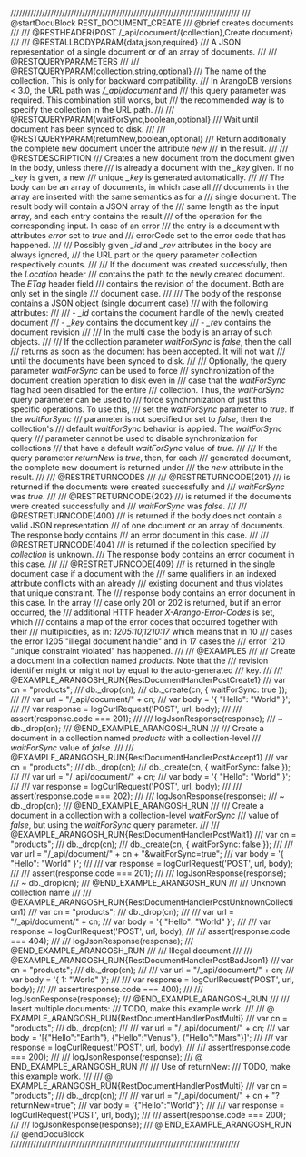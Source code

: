 ////////////////////////////////////////////////////////////////////////////////
/// @startDocuBlock REST_DOCUMENT_CREATE
/// @brief creates documents
///
/// @RESTHEADER{POST /_api/document/{collection},Create document}
///
/// @RESTALLBODYPARAM{data,json,required}
/// A JSON representation of a single document or of an array of documents.
///
/// @RESTQUERYPARAMETERS
///
/// @RESTQUERYPARAM{collection,string,optional}
/// The name of the collection. This is only for backward compatibility.
/// In ArangoDB versions < 3.0, the URL path was */_api/document* and
/// this query parameter was required. This combination still works, but
/// the recommended way is to specify the collection in the URL path.
///
/// @RESTQUERYPARAM{waitForSync,boolean,optional}
/// Wait until document has been synced to disk.
///
/// @RESTQUERYPARAM{returnNew,boolean,optional}
/// Return additionally the complete new document under the attribute *new*
/// in the result.
///
/// @RESTDESCRIPTION
/// Creates a new document from the document given in the body, unless there
/// is already a document with the *_key* given. If no *_key* is given, a new
/// unique *_key* is generated automatically.
///
/// The body can be an array of documents, in which case all
/// documents in the array are inserted with the same semantics as for a
/// single document. The result body will contain a JSON array of the
/// same length as the input array, and each entry contains the result
/// of the operation for the corresponding input. In case of an error
/// the entry is a document with attributes *error* set to *true* and
/// errorCode set to the error code that has happened.
/// 
/// Possibly given *_id* and *_rev* attributes in the body are always ignored,
/// the URL part or the query parameter collection respectively counts.
///
/// If the document was created successfully, then the *Location* header
/// contains the path to the newly created document. The *ETag* header field
/// contains the revision of the document. Both are only set in the single
/// document case.
///
/// The body of the response contains a JSON object (single document case)
/// with the following attributes:
///
///   - *_id* contains the document handle of the newly created document
///   - *_key* contains the document key
///   - *_rev* contains the document revision
///
/// In the multi case the body is an array of such objects.
///
/// If the collection parameter *waitForSync* is *false*, then the call
/// returns as soon as the document has been accepted. It will not wait
/// until the documents have been synced to disk.
///
/// Optionally, the query parameter *waitForSync* can be used to force
/// synchronization of the document creation operation to disk even in
/// case that the *waitForSync* flag had been disabled for the entire
/// collection. Thus, the *waitForSync* query parameter can be used to
/// force synchronization of just this specific operations. To use this,
/// set the *waitForSync* parameter to *true*. If the *waitForSync*
/// parameter is not specified or set to *false*, then the collection's
/// default *waitForSync* behavior is applied. The *waitForSync* query
/// parameter cannot be used to disable synchronization for collections
/// that have a default *waitForSync* value of *true*.
///
/// If the query parameter *returnNew* is *true*, then, for each
/// generated document, the complete new document is returned under
/// the *new* attribute in the result.
///
/// @RESTRETURNCODES
///
/// @RESTRETURNCODE{201}
/// is returned if the documents were created successfully and
/// *waitForSync* was *true*.
///
/// @RESTRETURNCODE{202}
/// is returned if the documents were created successfully and
/// *waitForSync* was *false*.
///
/// @RESTRETURNCODE{400}
/// is returned if the body does not contain a valid JSON representation
/// of one document or an array of documents. The response body contains
/// an error document in this case.
///
/// @RESTRETURNCODE{404}
/// is returned if the collection specified by *collection* is unknown.
/// The response body contains an error document in this case.
///
/// @RESTRETURNCODE{409}
/// is returned in the single document case if a document with the
/// same qualifiers in an indexed attribute conflicts with an already
/// existing document and thus violates that unique constraint. The
/// response body contains an error document in this case. In the array
/// case only 201 or 202 is returned, but if an error occurred, the
/// additional HTTP header *X-Arango-Error-Codes* is set, which
/// contains a map of the error codes that occurred together with their
/// multiplicities, as in: *1205:10,1210:17* which means that in 10
/// cases the error 1205 "illegal document handle" and in 17 cases the
/// error 1210 "unique constraint violated" has happened.
///
/// @EXAMPLES
///
/// Create a document in a collection named *products*. Note that the
/// revision identifier might or might not by equal to the auto-generated
/// key.
///
/// @EXAMPLE_ARANGOSH_RUN{RestDocumentHandlerPostCreate1}
///     var cn = "products";
///     db._drop(cn);
///     db._create(cn, { waitForSync: true });
///
///     var url = "/_api/document/" + cn;
///     var body = '{ "Hello": "World" }';
///
///     var response = logCurlRequest('POST', url, body);
///
///     assert(response.code === 201);
///
///     logJsonResponse(response);
///   ~ db._drop(cn);
/// @END_EXAMPLE_ARANGOSH_RUN
///
/// Create a document in a collection named *products* with a collection-level
/// *waitForSync* value of *false*.
///
/// @EXAMPLE_ARANGOSH_RUN{RestDocumentHandlerPostAccept1}
///     var cn = "products";
///     db._drop(cn);
///     db._create(cn, { waitForSync: false });
///
///     var url = "/_api/document/" + cn;
///     var body = '{ "Hello": "World" }';
///
///     var response = logCurlRequest('POST', url, body);
///
///     assert(response.code === 202);
///
///     logJsonResponse(response);
///   ~ db._drop(cn);
/// @END_EXAMPLE_ARANGOSH_RUN
///
/// Create a document in a collection with a collection-level *waitForSync*
/// value of *false*, but using the *waitForSync* query parameter.
///
/// @EXAMPLE_ARANGOSH_RUN{RestDocumentHandlerPostWait1}
///     var cn = "products";
///     db._drop(cn);
///     db._create(cn, { waitForSync: false });
///
///     var url = "/_api/document/" + cn + "&waitForSync=true";
///     var body = '{ "Hello": "World" }';
///
///     var response = logCurlRequest('POST', url, body);
///
///     assert(response.code === 201);
///
///     logJsonResponse(response);
///   ~ db._drop(cn);
/// @END_EXAMPLE_ARANGOSH_RUN
///
/// Unknown collection name
///
/// @EXAMPLE_ARANGOSH_RUN{RestDocumentHandlerPostUnknownCollection1}
///     var cn = "products";
///     db._drop(cn);
///
///     var url = "/_api/document/" + cn;
///     var body = '{ "Hello": "World" }';
///
///     var response = logCurlRequest('POST', url, body);
///
///     assert(response.code === 404);
///
///     logJsonResponse(response);
/// @END_EXAMPLE_ARANGOSH_RUN
///
/// Illegal document
///
/// @EXAMPLE_ARANGOSH_RUN{RestDocumentHandlerPostBadJson1}
///     var cn = "products";
///     db._drop(cn);
///
///     var url = "/_api/document/" + cn;
///     var body = '{ 1: "World" }';
///
///     var response = logCurlRequest('POST', url, body);
///
///     assert(response.code === 400);
///
///     logJsonResponse(response);
/// @END_EXAMPLE_ARANGOSH_RUN
///
/// Insert multiple documents:
/// TODO, make this example work.
///
/// @ EXAMPLE_ARANGOSH_RUN{RestDocumentHandlerPostMulti}
///     var cn = "products";
///     db._drop(cn);
///
///     var url = "/_api/document/" + cn;
///     var body = '[{"Hello":"Earth"}, {"Hello":"Venus"}, {"Hello":"Mars"}]';
///
///     var response = logCurlRequest('POST', url, body);
///
///     assert(response.code === 200);
///
///     logJsonResponse(response);
/// @ END_EXAMPLE_ARANGOSH_RUN
///
/// Use of returnNew:
/// TODO, make this example work.
///
/// @ EXAMPLE_ARANGOSH_RUN{RestDocumentHandlerPostMulti}
///     var cn = "products";
///     db._drop(cn);
///
///     var url = "/_api/document/" + cn + "?returnNew=true";
///     var body = '{"Hello":"World"}';
///
///     var response = logCurlRequest('POST', url, body);
///
///     assert(response.code === 200);
///
///     logJsonResponse(response);
/// @ END_EXAMPLE_ARANGOSH_RUN
/// @endDocuBlock
////////////////////////////////////////////////////////////////////////////////
